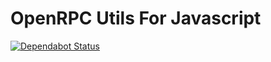# OpenRPC Utils For Javascript

[![Dependabot Status](https://api.dependabot.com/badges/status?host=github&repo=open-rpc/schema-utils-js)](https://dependabot.com)
